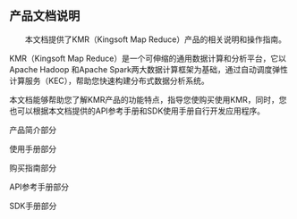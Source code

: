 ## 产品文档说明

　　本文档提供了KMR（Kingsoft Map Reduce）产品的相关说明和操作指南。
  
  KMR（Kingsoft Map Reduce）是一个可伸缩的通用数据计算和分析平台，它以Apache Hadoop 和Apache Spark两大数据计算框架为基础，通过自动调度弹性计算服务（KEC），帮助您快速构建分布式数据分析系统。
  
  本文档能够帮助您了解KMR产品的功能特点，指导您使购买使用KMR，同时，您也可以根据本文档提供的API参考手册和SDK使用手册自行开发应用程序。
  
  产品简介部分
  
  使用手册部分
  
  购买指南部分
  
  API参考手册部分
  
  SDK手册部分
  
  




